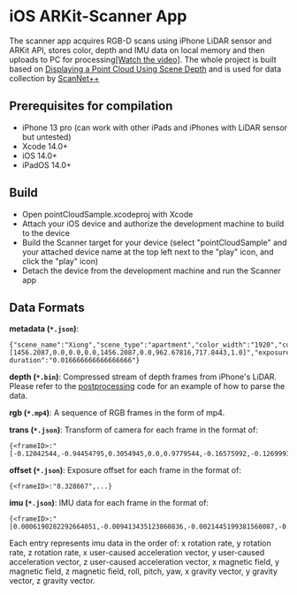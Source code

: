 # iOS ARKit-Scanner App
The scanner app acquires RGB-D scans using iPhone LiDAR sensor and ARKit API, stores color, depth and IMU data on local memory and then uploads to PC for processing[[Watch the video]](https://www.youtube.com/shorts/ZB822Hd0jjs). The whole project is built based on [Displaying a Point Cloud Using Scene Depth](https://developer.apple.com/documentation/arkit/environmental_analysis/displaying_a_point_cloud_using_scene_depth) and is used for data collection by [ScanNet++](https://cy94.github.io/scannetpp/)

## Prerequisites for compilation
- iPhone 13 pro (can work with other iPads and iPhones with LiDAR sensor but untested)
- Xcode 14.0+
- iOS 14.0+
- iPadOS 14.0+

## Build
- Open pointCloudSample.xcodeproj with Xcode
- Attach your iOS device and authorize the development machine to build to the device
- Build the Scanner target for your device (select "pointCloudSample" and your attached device name at the top left next to the "play" icon, and click the "play" icon)
- Detach the device from the development machine and run the Scanner app

## Data Formats

**metadata (`*.json`)**:
```
{"scene_name":"Xiong","scene_type":"apartment","color_width":"1920","color_height":"1440","depth_width":"256","depth_height":"192","intrinsic":"[1456.2087,0.0,0.0,0.0,1456.2087,0.0,962.67816,717.8443,1.0]","exposure duration":"0.016666666666666666"}
```

**depth (`*.bin`)**:
Compressed stream of depth frames from iPhone's LiDAR.  Please refer to the [postprocessing](https://github.com/liu115/ARKit-Scanner/tree/main/python) code for an example of how to parse the data.

**rgb (`*.mp4`)**:
A sequence of RGB frames in the form of mp4.

**trans (`*.json`)**:
Transform of camera for each frame in the format of: 
```
{<frameID>:"[-0.12042544,-0.94454795,0.3054945,0.0,0.9779544,-0.16575992,-0.12699933,0.0,0.17059568,0.2834657,0.9436865,0.0,0.002562333,0.024424758,0.025746325,1.0]",...}
```

**offset (`*.json`)**:
Exposure offset for each frame in the format of: 
```
{<frameID>:"8.328667",...}
```

**imu (`*.json`)**:
IMU data for each frame in the format of:
```
{<frameID>:"[0.0006190282292664051,-0.009413435123860836,-0.0021445199381560087,-0.006018027663230896,-0.008715152740478516,-0.0023995935916900635,0.0,0.0,0.0,0.5224416595374864,1.2367715496437015,-0.2551249550778954,0.16359558701515198,-0.9447304606437683,-0.2841145992279053]",...}
```
Each entry represents imu data in the order of: x rotation rate, y rotation rate, z rotation rate, x user-caused acceleration vector, y user-caused acceleration vector, z user-caused acceleration vector, x magnetic field, y magnetic field, z magnetic field, roll, pitch, yaw, x gravity vector, y gravity vector, z gravity vector.
